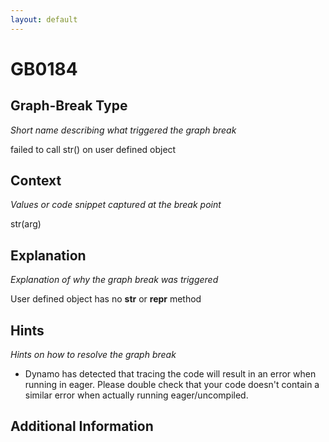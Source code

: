 ```yaml
---
layout: default
---
```

# GB0184

## Graph-Break Type
*Short name describing what triggered the graph break*

failed to call str() on user defined object

## Context
*Values or code snippet captured at the break point*

str(arg)

## Explanation
*Explanation of why the graph break was triggered*

User defined object has no __str__ or __repr__ method

## Hints
*Hints on how to resolve the graph break*

- Dynamo has detected that tracing the code will result in an error when running in eager. Please double check that your code doesn't contain a similar error when actually running eager/uncompiled.


## Additional Information

<!-- ADDITIONAL INFORMATION START - Add custom information below this line -->

<!-- ADDITIONAL INFORMATION END -->

